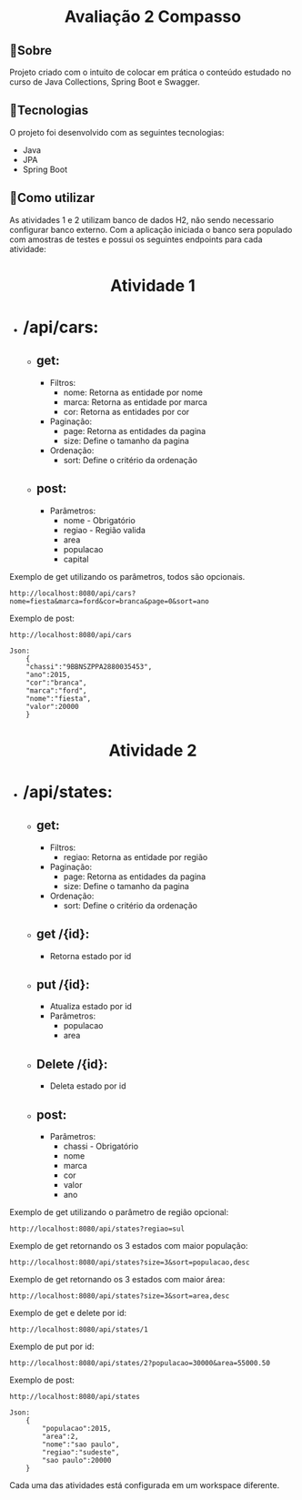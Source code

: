 <h1 align="center">
    Avaliação 2 Compasso
</h1>

## 📜Sobre

Projeto criado com o intuito de colocar em prática o conteúdo estudado no curso de Java Collections, Spring Boot e Swagger.

## 🚀Tecnologias

O projeto foi desenvolvido com as seguintes tecnologias:

- Java
- JPA
- Spring Boot

## 📌Como utilizar

As atividades 1 e 2 utilizam banco de dados H2, não sendo necessario configurar banco externo. Com a aplicação iniciada o banco sera populado com amostras de testes e possui os seguintes endpoints para cada atividade:

<h1 align="center">
    Atividade 1
</h1>

- # /api/cars:
    - ## get:
        - Filtros:
            - nome: Retorna as entidade por nome
            - marca: Retorna as entidade por marca
            - cor: Retorna as entidades por cor
        - Paginação:
            - page: Retorna as entidades da pagina
            - size: Define o tamanho da pagina
        - Ordenação:
            - sort: Define o critério da ordenação
    - ## post:
        - Parâmetros:
            - nome - Obrigatório
            - regiao - Região valida
            - area
            - populacao
            - capital
            
Exemplo de get utilizando os parâmetros, todos são opcionais.

    http://localhost:8080/api/cars?nome=fiesta&marca=ford&cor=branca&page=0&sort=ano

Exemplo de post:

    http://localhost:8080/api/cars

    Json:
        {
        "chassi":"9BBNSZPPA2880035453",
        "ano":2015,
        "cor":"branca",
        "marca":"ford",
        "nome":"fiesta",
        "valor":20000
        }

<h1 align="center">
    Atividade 2
</h1>

- # /api/states:
    - ## get:
        - Filtros:
            - regiao: Retorna as entidade por região
        - Paginação:
            - page: Retorna as entidades da pagina
            - size: Define o tamanho da pagina
        - Ordenação:
            - sort: Define o critério da ordenação

    - ## get /{id}:
        - Retorna estado por id

    - ## put /{id}:
        - Atualiza estado por id
        - Parâmetros:
            - populacao
            - area

    - ## Delete /{id}:
        - Deleta estado por id
    
    - ## post:
        - Parâmetros:
            - chassi - Obrigatório
            - nome
            - marca
            - cor
            - valor
            - ano
            
Exemplo de get utilizando o parâmetro de região opcional:

    http://localhost:8080/api/states?regiao=sul

Exemplo de get retornando os 3 estados com maior população:

    http://localhost:8080/api/states?size=3&sort=populacao,desc

Exemplo de get retornando os 3 estados com maior área:

    http://localhost:8080/api/states?size=3&sort=area,desc

Exemplo de get e delete por id:

    http://localhost:8080/api/states/1

Exemplo de put por id:

    http://localhost:8080/api/states/2?populacao=30000&area=55000.50

Exemplo de post:

    http://localhost:8080/api/states

    Json:
        {
            "populacao":2015,
            "area":2,
            "nome":"sao paulo",
            "regiao":"sudeste",
            "sao paulo":20000
        }



                




Cada uma das atividades está configurada em um workspace diferente.
